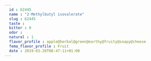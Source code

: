 ```yaml
---
  id : 62445
  name : "2-Methylbutyl isovalerate"
  slug : 62445
  taste : 
  bitter : 0
  odor : 
  natural : 1
  flavor_profile : apple@herbal@green@earthy@fruity@soapy@cheese
  fema_flavor_profile : Fruit
  date : 2019-03-26T08:47:11+01:00
---
```



